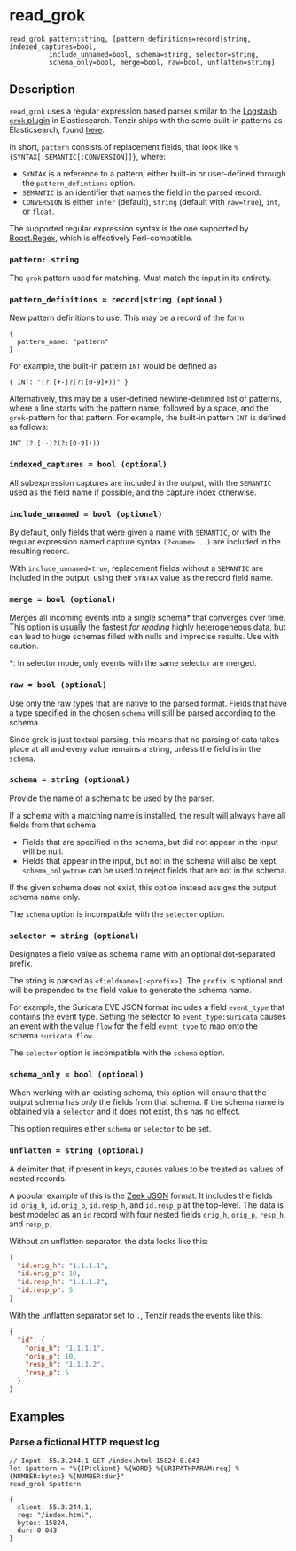 # read_grok

```tql
read_grok pattern:string, [pattern_definitions=record|string, indexed_captures=bool,
          include_unnamed=bool, schema=string, selector=string,
          schema_only=bool, merge=bool, raw=bool, unflatten=string]
```

## Description

`read_grok` uses a regular expression based parser similar to the
[Logstash `grok` plugin](https://www.elastic.co/guide/en/logstash/current/plugins-filters-grok.html)
in Elasticsearch. Tenzir ships with the same built-in patterns as Elasticsearch,
found [here](https://github.com/logstash-plugins/logstash-patterns-core/tree/main/patterns/ecs-v1).

In short, `pattern` consists of replacement fields, that look like
`%{SYNTAX[:SEMANTIC[:CONVERSION]]}`, where:
- `SYNTAX` is a reference to a pattern, either built-in or user-defined
    through the `pattern_defintions` option.
- `SEMANTIC` is an identifier that names the field in the parsed record.
- `CONVERSION` is either `infer` (default), `string` (default with
    `raw=true`), `int`, or `float`.

The supported regular expression syntax is the one supported by
[Boost.Regex](https://www.boost.org/doc/libs/1_81_0/libs/regex/doc/html/boost_regex/syntax/perl_syntax.html),
which is effectively Perl-compatible.

### `pattern: string`

The `grok` pattern used for matching. Must match the input in its entirety.

### `pattern_definitions = record|string (optional)`

New pattern definitions to use. This may be a record of the form

```tql
{
  pattern_name: "pattern"
}
```

For example, the built-in pattern `INT` would be defined as

```tql
{ INT: "(?:[+-]?(?:[0-9]+))" }
```

Alternatively, this may be a user-defined newline-delimited list of patterns,
where a line starts with the pattern name, followed by a space, and the
`grok`-pattern for that pattern. For example, the built-in pattern `INT` is
defined as follows:

```
INT (?:[+-]?(?:[0-9]+))
```

### `indexed_captures = bool (optional)`

All subexpression captures are included in the output, with the `SEMANTIC` used
as the field name if possible, and the capture index otherwise.

### `include_unnamed = bool (optional)`

By default, only fields that were given a name with `SEMANTIC`, or with
the regular expression named capture syntax `(?<name>...)` are included
in the resulting record.

With `include_unnamed=true`, replacement fields without a `SEMANTIC` are included
in the output, using their `SYNTAX` value as the record field name.

### `merge = bool (optional)`

Merges all incoming events into a single schema\* that converges over time. This
option is usually the fastest *for reading* highly heterogeneous data, but can lead
to huge schemas filled with nulls and imprecise results. Use with caution.

\*: In selector mode, only events with the same selector are merged.

### `raw = bool (optional)`

Use only the raw types that are native to the parsed format. Fields that have a type
specified in the chosen `schema` will still be parsed according to the schema.

Since grok is just textual parsing, this means that no parsing of data takes place at all
and every value remains a string, unless the field is in the `schema`.

### `schema = string (optional)`

Provide the name of a schema to be used by the parser.

If a schema with a matching name is installed, the result will always have
all fields from that schema.
* Fields that are specified in the schema, but did not appear in the input will be null.
* Fields that appear in the input, but not in the schema will also be kept. `schema_only=true`
can be used to reject fields that are not in the schema.

If the given schema does not exist, this option instead assigns the output schema name only.

The `schema` option is incompatible with the `selector` option.

### `selector = string (optional)`

Designates a field value as schema name with an optional dot-separated prefix.

The string is parsed as `<fieldname>[:<prefix>]`. The `prefix` is optional and
will be prepended to the field value to generate the schema name.

For example, the Suricata EVE JSON format includes a field
`event_type` that contains the event type. Setting the selector to
`event_type:suricata` causes an event with the value `flow` for the field
`event_type` to map onto the schema `suricata.flow`.

The `selector` option is incompatible with the `schema` option.

### `schema_only = bool (optional)`

When working with an existing schema, this option will ensure that the output
schema has *only* the fields from that schema. If the schema name is obtained via a `selector`
and it does not exist, this has no effect.

This option requires either `schema` or `selector` to be set.

### `unflatten = string (optional)`

A delimiter that, if present in keys, causes values to be treated as values of
nested records.

A popular example of this is the [Zeek JSON](read_zeek_json.md) format. It includes
the fields `id.orig_h`, `id.orig_p`, `id.resp_h`, and `id.resp_p` at the
top-level. The data is best modeled as an `id` record with four nested fields
`orig_h`, `orig_p`, `resp_h`, and `resp_p`.

Without an unflatten separator, the data looks like this:

```json title="Without unflattening"
{
  "id.orig_h": "1.1.1.1",
  "id.orig_p": 10,
  "id.resp_h": "1.1.1.2",
  "id.resp_p": 5
}
```

With the unflatten separator set to `.`, Tenzir reads the events like this:

```json title="With 'unflatten'"
{
  "id": {
    "orig_h": "1.1.1.1",
    "orig_p": 10,
    "resp_h": "1.1.1.2",
    "resp_p": 5
  }
}
```

## Examples

### Parse a fictional HTTP request log

```tql
// Input: 55.3.244.1 GET /index.html 15824 0.043
let $pattern = "%{IP:client} %{WORD} %{URIPATHPARAM:req} %{NUMBER:bytes} %{NUMBER:dur}"
read_grok $pattern
```
```tql
{
  client: 55.3.244.1,
  req: "/index.html",
  bytes: 15824,
  dur: 0.043
}
```

